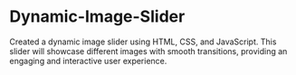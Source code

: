 # Dynamic-Image-Slider
Created a dynamic image slider using HTML, CSS, and JavaScript. This slider will showcase different images with smooth transitions, providing an engaging and interactive user experience.
